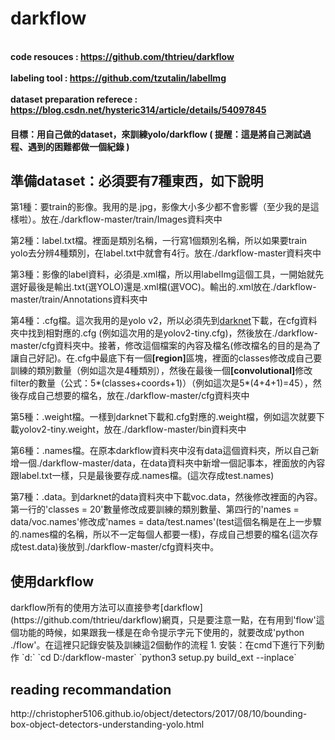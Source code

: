 # darkflow

<br><b>code resouces : https://github.com/thtrieu/darkflow</b></br>
<br><b>labeling tool : https://github.com/tzutalin/labelImg</b></br>
<br><b>dataset preparation referece : https://blog.csdn.net/hysteric314/article/details/54097845</b></br>
<h4>目標：用自己做的dataset，來訓練yolo/darkflow ( 提醒：這是將自己測試過程、遇到的困難都做一個紀錄 )</h4>

<h2>準備dataset：必須要有7種東西，如下說明</h2>  
第1種：要train的影像。我用的是.jpg，影像大小多少都不會影響（至少我的是這樣啦）。放在./darkflow-master/train/Images資料夾中<p>
    <p>
第2種：label.txt檔。裡面是類別名稱，一行寫1個類別名稱，所以如果要train yolo去分辨4種類別，在label.txt中就會有4行。放在./darkflow-master資料夾中<p> 
    <p>
第3種：影像的label資料，必須是.xml檔，所以用labelImg這個工具，一開始就先選好最後是輸出.txt(選YOLO)還是.xml檔(選VOC)。輸出的.xml放在./darkflow-master/train/Annotations資料夾中<p>
    <p>
第4種：.cfg檔。這次我用的是yolo v2，所以必須先到<a href="https://github.com/pjreddie/darknet">darknet</a>下載，在cfg資料夾中找到相對應的.cfg (例如這次用的是yolov2-tiny.cfg)，然後放在./darkflow-master/cfg資料夾中。接著，修改這個檔案的內容及檔名(修改檔名的目的是為了讓自己好記)。在.cfg中最底下有一個<b>[region]</b>區塊，裡面的classes修改成自己要訓練的類別數量（例如這次是4種類別），然後在最後一個<b>[convolutional]</b>修改filter的數量（公式：5*(classes+coords+1)）（例如這次是5*(4+4+1)=45），然後存成自己想要的檔名，放在./darkflow-master/cfg資料夾中<p>
<p>
第5種：.weight檔。一樣到darknet下載和.cfg對應的.weight檔，例如這次就要下載yolov2-tiny.weight，放在./darkflow-master/bin資料夾中<p>
    <p>
第6種：.names檔。在原本darkflow資料夾中沒有data這個資料夾，所以自己新增一個./darkflow-master/data，在data資料夾中新增一個記事本，裡面放的內容跟label.txt一樣，只是最後要存成.names檔。(這次存成test.names)<p>
    <p>
第7種：.data。到darknet的data資料夾中下載voc.data，然後修改裡面的內容。第一行的'classes = 20'數量修改成要訓練的類別數量、第四行的'names = data/voc.names'修改成'names = data/test.names'(test這個名稱是在上一步驟的.names檔的名稱，所以不一定每個人都要一樣)，存成自己想要的檔名(這次存成test.data)後放到./darkflow-master/cfg資料夾中。<p>
    
<h2>使用darkflow</h2> 
darkflow所有的使用方法可以直接參考[darkflow](https://github.com/thtrieu/darkflow)網頁，只是要注意一點，在有用到'flow'這個功能的時候，如果跟我一樣是在命令提示字元下使用的，就要改成'python ./flow'。在這裡只記錄安裝及訓練這2個動作的流程  
1. 安裝：在cmd下進行下列動作  
    `d:`  
    `cd D:/darkflow-master`  
    `python3 setup.py build_ext --inplace`
    

<h2>reading recommandation</h2>  
http://christopher5106.github.io/object/detectors/2017/08/10/bounding-box-object-detectors-understanding-yolo.html
